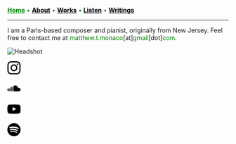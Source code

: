 <a href="/" style="color: green">**Home**</a> <a style="color: green"> • </a> <a href="/about" style="color: black">**About**</a> <a style="color: green"> • </a> <a href="/works" style="color: black">**Works**</a> <a style="color: green"> • </a> <a href="/listen" style="color: black">**Listen**</a> <a style="color: green"> • </a> <a href="/writings" style="color: black">**Writings**</a>

***

I am a Paris-based composer and pianist, originally from New Jersey. Feel free to contact me at <a style="color: green">matthew.t.monaco</a>[at]<a style="color: green">gmail</a>[dot]<a style="color: green">com</a>.

![Headshot](IMG_9929_0.jpg)

[<img src="./instagram.png" width="30" />](https://www.instagram.com/matthew.t.monaco)

[<img src="./soundcloud.png" width="30" />](https://soundcloud.com/matthewtmonaco)

[<img src="./youtube.png" width="30" />](https://www.youtube.com/@matthewmonaco3374)

[<img src="./spotify.png" width="30" />](https://open.spotify.com/artist/7c6dcoAhkkQznw76SGbMDu)
